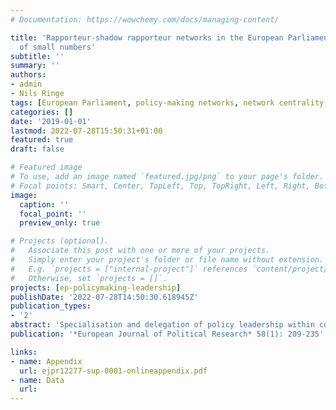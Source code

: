 ```yaml
---
# Documentation: https://wowchemy.com/docs/managing-content/

title: 'Rapporteur-shadow rapporteur networks in the European Parliament: The strength
  of small numbers'
subtitle: ''
summary: ''
authors:
- admin
- Nils Ringe
tags: [European Parliament, policy-making networks, network centrality, party size, ideology, legislative committees, party groups, rapporteurs, shadow rapporteurs]
categories: []
date: '2019-01-01'
lastmod: 2022-07-28T15:50:31+01:00
featured: true
draft: false

# Featured image
# To use, add an image named `featured.jpg/png` to your page's folder.
# Focal points: Smart, Center, TopLeft, Top, TopRight, Left, Right, BottomLeft, Bottom, BottomRight.
image:
  caption: ''
  focal_point: ''
  preview_only: true

# Projects (optional).
#   Associate this post with one or more of your projects.
#   Simply enter your project's folder or file name without extension.
#   E.g. `projects = ["internal-project"]` references `content/project/deep-learning/index.md`.
#   Otherwise, set `projects = []`.
projects: [ep-policymaking-leadership]
publishDate: '2022-07-28T14:50:30.618945Z'
publication_types:
- '2'
abstract: 'Specialisation and delegation of policy leadership within committees is the norm rather than the exception in legislatures around the world. Yet, little research has studied the sub-groups of lawmakers who serve as policy leaders on particular bills. This article uses conceptual and methodological tools from social network analysis to investigate the groups’ composition and relational structure. It tests the proposition that limited human resources lead lawmakers from small parties to more frequently engage with a greater number of colleagues from other parties across a wider range of policy areas. This may have important relational benefits that have the potential to outweigh the structural disadvantages of small party size. The article examines whether small party lawmakers participate more, are more central and have greater potential for brokerage in policy-making networks, or if the constraints associated with small party size and/or particular ideological leanings prevent their realisation. Empirically, the analyses focus on working relationships between rapporteurs and shadow rapporteurs in the adoption of reports by standing committees of the 7th European Parliament, 2009–2014. Methodologically, a mixed methods approach is employed. The quantitative analyses show that small party size does not affect legislators’ participation in policy-making networks, but that it increases legislators’ centrality and brokerage potential. Regarding ideology, being committed to democratic participation as a good in itself has a positive association with all three outcomes, while attitudes to European integration show no effect. The qualitative data suggest that the relational benefits of belonging to a small party partially mitigate the structural disadvantages associated with it. They also indicate that policy making in the European Parliament is quite inclusive, as any systematic exclusion tends to be the result of self-marginalisation.'
publication: '*European Journal of Political Research* 58(1): 209-235'

links: 
- name: Appendix
  url: ejpr12277-sup-0001-onlineappendix.pdf
- name: Data
  url: 
---
```

